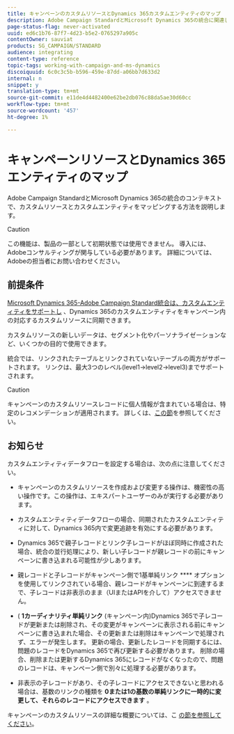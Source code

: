 ```yaml
---
title: キャンペーンのカスタムリソースとDynamics 365カスタムエンティティのマップ
description: Adobe Campaign StandardとMicrosoft Dynamics 365の統合に関連して、リソースとエンティティをマッピングする方法を説明します。
page-status-flag: never-activated
uuid: ed6c1b76-87f7-4d23-b5e2-0765297a905c
contentOwner: sauviat
products: SG_CAMPAIGN/STANDARD
audience: integrating
content-type: reference
topic-tags: working-with-campaign-and-ms-dynamics
discoiquuid: 6c0c3c5b-b596-459e-87dd-a06bb7d633d2
internal: n
snippet: y
translation-type: tm+mt
source-git-commit: e11de4d4482400e62be2db076c88da5ae30d60cc
workflow-type: tm+mt
source-wordcount: '457'
ht-degree: 1%

---
```



# キャンペーンリソースとDynamics 365エンティティのマップ

Adobe Campaign StandardとMicrosoft Dynamics 365の統合のコンテキストで、カスタムリソースとカスタムエンティティをマッピングする方法を説明します。

>[!CAUTION]
>
>この機能は、製品の一部として初期状態では使用できません。 導入には、Adobeコンサルティングが関与している必要があります。 詳細については、Adobeの担当者にお問い合わせください。

## 前提条件

[Microsoft Dynamics 365-Adobe Campaign Standard統合は、カスタムエンティティをサポートし](../../integrating/using/working-with-campaign-standard-and-microsoft-dynamics-365.md) 、Dynamics 365のカスタムエンティティをキャンペーン内の対応するカスタムリソースに同期できます。

カスタムリソースの新しいデータは、セグメント化やパーソナライゼーションなど、いくつかの目的で使用できます。

統合では、リンクされたテーブルとリンクされていないテーブルの両方がサポートされます。 リンクは、最大3つのレベル(level1->level2->level3)までサポートされます。

>[!CAUTION]
>
>キャンペーンのカスタムリソースレコードに個人情報が含まれている場合は、特定のレコメンデーションが適用されます。 詳しくは、[この節](../../integrating/using/notices-and-recommendations-for-acs-and-ms-dynamics.md#privacy-linked-resources)を参照してください。

## お知らせ

カスタムエンティティデータフローを設定する場合は、次の点に注意してください。

* キャンペーンのカスタムリソースを作成および変更する操作は、機密性の高い操作です。この操作は、エキスパートユーザーのみが実行する必要があります。
* カスタムエンティティデータフローの場合、同期されたカスタムエンティティに対して、Dynamics 365内で変更追跡を有効にする必要があります。
* Dynamics 365で親子レコードとリンク子レコードがほぼ同時に作成された場合、統合の並行処理により、新しい子レコードが親レコードの前にキャンペーンに書き込まれる可能性が少しあります。

* 親レコードと子レコードがキャンペーン側で1基単純リンク **** オプションを使用してリンクされている場合、親レコードがキャンペーンに到達するまで、子レコードは非表示のまま（UIまたはAPIを介して）アクセスできません。

* ( **1カーディナリティ単純リンク** (キャンペーン内)Dynamics 365で子レコードが更新または削除され、その変更がキャンペーンに表示される前にキャンペーンに書き込まれた場合、その更新または削除はキャンペーンで処理されず、エラーが発生します。 更新の場合、更新したレコードを同期するには、問題のレコードをDynamics 365で再び更新する必要があります。 削除の場合、削除または更新するDynamics 365にレコードがなくなったので、問題のレコードは、キャンペーン側で別々に処理する必要があります。

* 非表示の子レコードがあり、その子レコードにアクセスできないと思われる場合は、基数のリンクの種類を **0または1の基数の単純リンクに一時的に変更して、それらのレコードにアクセスできます** 。

キャンペーンのカスタムリソースの詳細な概要については、こ [の節を参照してください](../../developing/using/key-steps-to-add-a-resource.md)。
